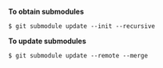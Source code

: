 **To obtain submodules**

`$ git submodule update --init --recursive`

**To update submodules**

`$ git submodule update --remote --merge`
